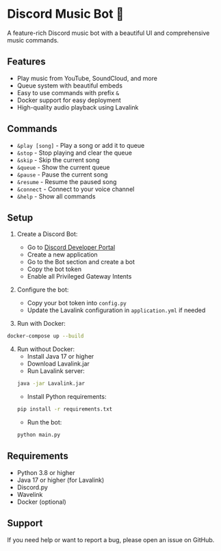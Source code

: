 # Discord Music Bot 🎵

A feature-rich Discord music bot with a beautiful UI and comprehensive music commands.

## Features

- Play music from YouTube, SoundCloud, and more
- Queue system with beautiful embeds
- Easy to use commands with prefix `&`
- Docker support for easy deployment
- High-quality audio playback using Lavalink

## Commands

- `&play [song]` - Play a song or add it to queue
- `&stop` - Stop playing and clear the queue
- `&skip` - Skip the current song
- `&queue` - Show the current queue
- `&pause` - Pause the current song
- `&resume` - Resume the paused song
- `&connect` - Connect to your voice channel
- `&help` - Show all commands

## Setup

1. Create a Discord Bot:
   - Go to [Discord Developer Portal](https://discord.com/developers/applications)
   - Create a new application
   - Go to the Bot section and create a bot
   - Copy the bot token
   - Enable all Privileged Gateway Intents

2. Configure the bot:
   - Copy your bot token into `config.py`
   - Update the Lavalink configuration in `application.yml` if needed

3. Run with Docker:
```bash
docker-compose up --build
```

4. Run without Docker:
   - Install Java 17 or higher
   - Download Lavalink.jar
   - Run Lavalink server:
   ```bash
   java -jar Lavalink.jar
   ```
   - Install Python requirements:
   ```bash
   pip install -r requirements.txt
   ```
   - Run the bot:
   ```bash
   python main.py
   ```

## Requirements

- Python 3.8 or higher
- Java 17 or higher (for Lavalink)
- Discord.py
- Wavelink
- Docker (optional)

## Support

If you need help or want to report a bug, please open an issue on GitHub. 
